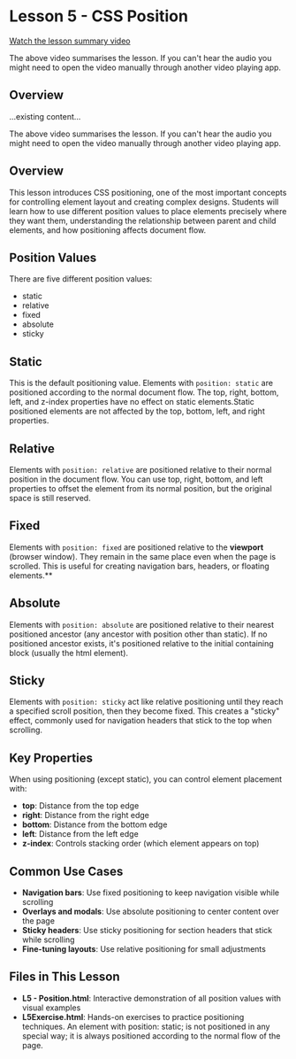 # Lesson 5 - CSS Position

[Watch the lesson summary video](https://www.youtube.com/embed/lxvnl7dul_M)

The above video summarises the lesson. If you can't hear the audio you might need to open the video manually through another video playing app.

## Overview
...existing content...

The above video summarises the lesson. If you can't hear the audio you might need to open the video manually through another video playing app.

## Overview

This lesson introduces CSS positioning, one of the most important concepts for controlling element layout and creating complex designs. Students will learn how to use different position values to place elements precisely where they want them, understanding the relationship between parent and child elements, and how positioning affects document flow.

## Position Values
There are five different position values:

- static
- relative
- fixed
- absolute
- sticky

## Static
This is the default positioning value. Elements with `position: static` are positioned according to the normal document flow. The top, right, bottom, left, and z-index properties have no effect on static elements.Static positioned elements are not affected by the top, bottom, left, and right properties.

## Relative

Elements with `position: relative` are positioned relative to their normal position in the document flow. You can use top, right, bottom, and left properties to offset the element from its normal position, but the original space is still reserved.

## Fixed

Elements with `position: fixed` are positioned relative to the **viewport** (browser window). They remain in the same place even when the page is scrolled. This is useful for creating navigation bars, headers, or floating elements.**

## Absolute

Elements with `position: absolute` are positioned relative to their nearest positioned ancestor (any ancestor with position other than static). If no positioned ancestor exists, it's positioned relative to the initial containing block (usually the html element).

## Sticky

Elements with `position: sticky` act like relative positioning until they reach a specified scroll position, then they become fixed. This creates a "sticky" effect, commonly used for navigation headers that stick to the top when scrolling.

## Key Properties
When using positioning (except static), you can control element placement with:

- **top**: Distance from the top edge
- **right**: Distance from the right edge  
- **bottom**: Distance from the bottom edge
- **left**: Distance from the left edge
- **z-index**: Controls stacking order (which element appears on top)

## Common Use Cases

- **Navigation bars**: Use fixed positioning to keep navigation visible while scrolling
- **Overlays and modals**: Use absolute positioning to center content over the page
- **Sticky headers**: Use sticky positioning for section headers that stick while scrolling
- **Fine-tuning layouts**: Use relative positioning for small adjustments

## Files in This Lesson

- **L5 - Position.html**: Interactive demonstration of all position values with visual examples
- **L5Exercise.html**: Hands-on exercises to practice positioning techniques. An element with position: static; is not positioned in any special way; it is always positioned according to the normal flow of the page. 

